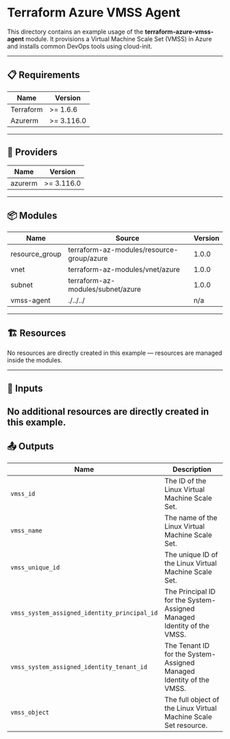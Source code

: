 <!-- BEGIN_TF_DOCS -->

# Terraform Azure VMSS Agent
This directory contains an example usage of the **terraform-azure-vmss-agent** module. It provisions a Virtual Machine Scale Set (VMSS) in Azure and installs common DevOps tools using cloud-init.

---

## 📋 Requirements

| Name      | Version   |
|-----------|-----------|
| Terraform | >= 1.6.6  |
| Azurerm   | >= 3.116.0|

---

## 🔌 Providers

| Name    | Version     |
|---------|-------------|
| azurerm | >= 3.116.0  |

---

## 📦 Modules

| Name           | Source                                    | Version |
|----------------|-------------------------------------------|---------|
| resource_group | terraform-az-modules/resource-group/azure | 1.0.0   |
| vnet           | terraform-az-modules/vnet/azure           | 1.0.0   |
| subnet         | terraform-az-modules/subnet/azure         | 1.0.0   |
| vmss-agent     | ./../../                                  | n/a     |

---

## 🏗️ Resources

No resources are directly created in this example — resources are managed inside the modules.

---

## 🔧 Inputs

No additional resources are directly created in this example.
---

## 📤 Outputs

| Name                                         | Description                                                                                   |
|----------------------------------------------|-----------------------------------------------------------------------------------------------|
| `vmss_id`                                    | The ID of the Linux Virtual Machine Scale Set.                                                |
| `vmss_name`                                  | The name of the Linux Virtual Machine Scale Set.                                              |
| `vmss_unique_id`                             | The unique ID of the Linux Virtual Machine Scale Set.                                         |
| `vmss_system_assigned_identity_principal_id` | The Principal ID for the System-Assigned Managed Identity of the VMSS.                        |
| `vmss_system_assigned_identity_tenant_id`    | The Tenant ID for the System-Assigned Managed Identity of the VMSS.                           |
| `vmss_object`                                | The full object of the Linux Virtual Machine Scale Set resource.                              |

<!-- END_TF_DOCS -->
